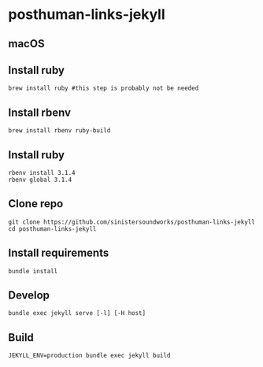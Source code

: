 # posthuman-links-jekyll

## macOS

## Install ruby
```
brew install ruby #this step is probably not be needed
```

## Install rbenv
```
brew install rbenv ruby-build
```

## Install ruby 
```
rbenv install 3.1.4
rbenv global 3.1.4
```

## Clone repo
```
git clone https://github.com/sinistersoundworks/posthuman-links-jekyll 
cd posthuman-links-jekyll
```

## Install requirements
```
bundle install
```

## Develop
```
bundle exec jekyll serve [-l] [-H host] 
```

## Build
```
JEKYLL_ENV=production bundle exec jekyll build
```
